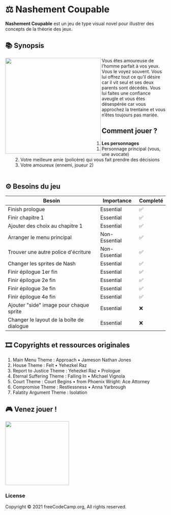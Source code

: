 # ⚖️ Nashement Coupable  
**Nashement Coupable** est un jeu de type visual novel pour illustrer des concepts de la théorie des jeux.
## 📚 Synopsis
<img align="left" width="300" height="300" src="https://cdn.midjourney.com/e7a3bbf1-8ac4-4245-956f-9dd5a02f0e51/grid_0.png">
Vous êtes amoureuse de l’homme parfait à vos yeux. Vous le voyez souvent. Vous lui offrez tout ce qu’il désire car il vit seul et ses deux parents sont décédés. Vous lui faites une confiance aveugle et vous êtes désespérée car vous approchez la trentaine et vous n’êtes toujours pas mariée.

## Comment jouer ?
1. **Les personnages** 
    1. Personnage principal (vous, une avocate)
    2. Votre meilleure amie (policère) qui vous fait prendre des décisions
    3. Votre amoureux (ennemi, joueur 2)
<br></br>

## ⚙ Besoins du jeu
| Besoin                                                                   	          | Importance    	| Completé 	 |
|-------------------------------------------------------------------------------	  |---------------	|----------	 |
| Finish prologue                                         	                          | Essential     	| ✅        	|
| Finir chapitre 1                                                	                  | Essential     	| ✅         |
| Ajouter des choix au chapitre 1  	                                                  | Essential     	| ✅         |
|Arranger le menu principal  	                                                      | Non-Essential   | ✅         |
|Trouver une autre police d'écriture                   	                              | Non-Essential   | ✅         |
|Changer les sprites de Nash              	                                          | Essential       | ✅         |
|Finir épilogue 1er fin                         	                                  | Essential       | ✅        	|
|Finir épilogue 2e fin                                 	                              | Essential       | ✅        	|
|Finir épilogue 3e fin                               	                              | Essential       | ✅        	|
|Finir épilogue 4e fin                               	                              | Essential       | ✅        	|
|Ajouter "side" image pour chaque sprite             	                              | Essential       | ❌         |
|Changer le layout de la boîte de dialogue             	                              | Essential       | ❌        	|


## 🎞️ Copyrights et ressources originales 
1. Main Menu Theme : Approach • Jameson Nathan Jones
2. House Theme : Felt •  Yehezkel Raz
3. Report to Justice Theme : Yehezkel Raz • Prologue 
4. Eternal Suffering Theme : Falling In • Michael Vignola 
5. Court Theme : Court Begins • from Phoenix Wright: Ace Attorney
6. Compromise Theme : Restlessness • Anna Yarbrough
7. Falatity Argument Theme : Isolation 


## 🎮 Venez jouer !

<a href="https://kawaremu.itch.io/nashement-couplable"><img width="200" src="https://raw.githubusercontent.com/freeCodeCamp/LearnToCodeRPG/df44a3b66015021f939ef210af039d0ade1ca33a/badge-bw.png"></a>

### License

Copyright © 2021 freeCodeCamp.org, All rights reserved.